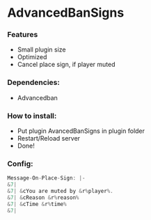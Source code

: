 # AdvancedBanSigns

### Features
- Small plugin size
- Optimized
- Cancel place sign, if player muted

### Dependencies:
- Advancedban

### How to install:
- Put plugin AvancedBanSigns in plugin folder
- Restart/Reload server
- Done!

### Config:
```javascript
Message-On-Place-Sign: |-
&7|
&7| &cYou are muted by &r%player%.
&7| &cReason &r%reason%
&7| &cTime &r%time%
&7|
```
 
